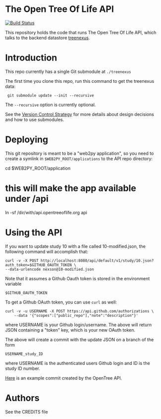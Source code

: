# The Open Tree Of Life API

[![Build Status](https://secure.travis-ci.org/OpenTreeOfLife/api.opentreeoflife.org.png)](http://travis-ci.org/OpenTreeOfLife/api.opentreeoflife.org)

This repository holds the code that runs The Open Tree Of Life API, which talks
to the backend datastore [treenexus](https://github.com/OpenTreeOfLife/treenexus).

# Introduction

This repo currently has a single Git submodule at ``` ./treenexus ```

The first time you clone this repo, run this command to get the treenexus data:

     git submodule update --init --recursive

The ```--recursive``` option is currently optional.

See the [Version Control Strategy](https://github.com/OpenTreeOfLife/api.opentreeoflife.org/blob/master/vcs_strategy.md) for more details about design decisions and how to use submodules.

# Deploying

This git repository is meant to be a "web2py application", so you need to
create a symlink in ```$WEB2PY_ROOT/applications``` to the API repo directory:

   cd $WEB2PY_ROOT/application
   # this will make the app available under /api
   ln -sf /dir/with/api.opentreeoflife.org api

# Using the API

If you want to update study 10 with a file called 10-modified.json, the
following command will accomplish that:

    curl -v -X POST http://localhost:8080/api/default/v1/study/10.json?auth_token=$GITHUB_OAUTH_TOKEN \
    --data-urlencode nexson@10-modified.json

Note that it assumes a Github Oauth token is stored in the environment variable

    $GITHUB_OAUTH_TOKEN

To get a Github OAuth token, you can use ```curl``` as well:

    curl -v -u USERNAME -X POST https://api.github.com/authorizations \
        --data '{"scopes":["public_repo"],"note":"description"}'

where USERNAME is your Github login/username. The above will return JSON
containing a "token" key, which is your new OAuth token.

The above will create a commit with the update JSON on a branch of the form

    USERNAME_study_ID

where USERNAME is the authenticated users Github login and ID is the study ID
number.

[Here](https://github.com/OpenTreeOfLife/treenexus/compare/leto_study_9?expand=1)
is an example commit created by the OpenTree API.

# Authors

See the CREDITS file
